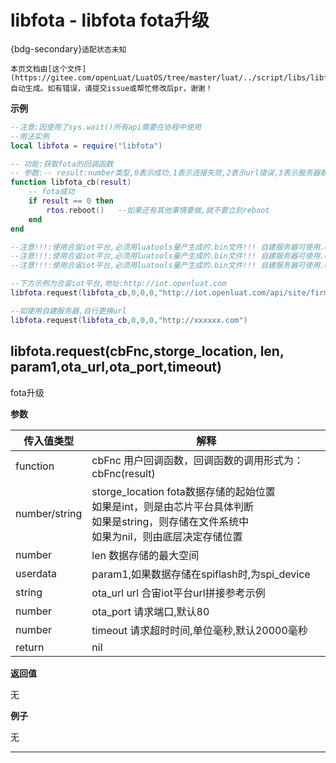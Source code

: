 # libfota - libfota fota升级

{bdg-secondary}`适配状态未知`

```{note}
本页文档由[这个文件](https://gitee.com/openLuat/LuatOS/tree/master/luat/../script/libs/libfota.lua)自动生成。如有错误，请提交issue或帮忙修改后pr，谢谢！
```


**示例**

```lua
--注意:因使用了sys.wait()所有api需要在协程中使用
--用法实例
local libfota = require("libfota")

-- 功能:获取fota的回调函数
-- 参数:-- result:number类型,0表示成功,1表示连接失败,2表示url错误,3表示服务器断开,4表示接收报文错误,5表示使用iot平台VERSION需要使用 xxx.yyy形式
function libfota_cb(result)
    -- fota成功
    if result == 0 then
        rtos.reboot()   --如果还有其他事情要做,就不要立刻reboot
    end
end

--注意!!!:使用合宙iot平台,必须用luatools量产生成的.bin文件!!! 自建服务器可使用.ota文件!!!
--注意!!!:使用合宙iot平台,必须用luatools量产生成的.bin文件!!! 自建服务器可使用.ota文件!!!
--注意!!!:使用合宙iot平台,必须用luatools量产生成的.bin文件!!! 自建服务器可使用.ota文件!!!

--下方示例为合宙iot平台,地址:http://iot.openluat.com 
libfota.request(libfota_cb,0,0,0,"http://iot.openluat.com/api/site/firmware_upgrade?project_key=" .. _G.PRODUCT_KEY .. "&imei=".. mobile.imei() .. "&device_key=&firmware_name=" .. _G.PROJECT.. "_LuatOS-SoC_" .. rtos.bsp() .. "&version=" .. rtos.version():sub(2) .. "." .. _G.VERSION)

--如使用自建服务器,自行更换url
libfota.request(libfota_cb,0,0,0,"http://xxxxxx.com")


```

## libfota.request(cbFnc,storge_location, len, param1,ota_url,ota_port,timeout)



fota升级

**参数**

|传入值类型|解释|
|-|-|
|function|cbFnc 用户回调函数，回调函数的调用形式为：cbFnc(result)|
|number/string|storge_location fota数据存储的起始位置<br>如果是int，则是由芯片平台具体判断<br>如果是string，则存储在文件系统中<br>如果为nil，则由底层决定存储位置|
|number|len 数据存储的最大空间|
|userdata|param1,如果数据存储在spiflash时,为spi_device|
|string|ota_url url 合宙iot平台url拼接参考示例|
|number|ota_port 请求端口,默认80|
|number|timeout 请求超时时间,单位毫秒,默认20000毫秒|
|return|nil|

**返回值**

无

**例子**

无

---

